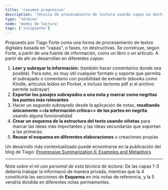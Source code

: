 ```yaml
---
title: 'resumen progresivo'
description: 'Técnica de procesamiento de lectura usando capas no destructuvas'
type: 'término'
node: 'modos de lectura'
tags: ['incipiente']
---
```


Propuesto por Tiago Forte como una forma de procesamiento de textos digitales basada en "capas", o fases, no destructivas. Se construye, según Forte, a partir de una fuente de información, como un libro o un artículo. A partir de ahí se desarrollan en diferentes *capas*:

1. **Leer y subrayar la información:** (también hacer comentarios donde sea posible). Para esto, es muy útil cualquier formato y soporte que permita el subrayado o comentario con posibilidad de extraerlo (ebooks como Kindle, artículos leídos en Pocket, e incluso lectores pdf si el archivo permite subrayar)
2. **Exportar los pasajes subrayados a una nota y marcar como negritas los puntos más relevantes**
3. Hacer un *segundo subrayado* desde la aplicación de notas, **resaltando únicamente ==la información crítica== de las partes en negrita** usando alguna funcionalidad
4. **Crear un esquema de la estructura del texto usando viñetas** para marcar las ideas más importantes y las ideas secundarias que soportan a las primeras:
5. **Reusar el esquema en diferentes elaboraciones** o creaciones propias

Un desarrollo más contextualizado puede ecnontrarse en la publicación del blog de Tiago: [Progressive Summarization II: Examples and Metaphors](https://fortelabs.co/blog/progressive-summarization-ii-examples-and-metaphors/)

---
*Nota sobre el mi uso personal de esta técnica de lectura*: De las capas 1-3 debería trabajar la informació de manera privada, mientras que la 4 constituiría las secciones de **Esquema** en mis notas de referencia, y la 5 vendría dividida en diferentes notas permamentes.
